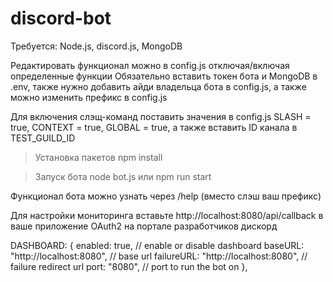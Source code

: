 # discord-bot

Требуется: Node.js, discord.js, MongoDB

Редактировать функционал можно в config.js отключая/включая определенные функции
Обязательно вставить токен бота и MongoDB в .env, также нужно добавить айди владельца бота в config.js, а также можно изменить префикс в config.js

Для включения слэщ-команд поставить значения в config.js SLASH = true, CONTEXT = true, GLOBAL = true, а также вставить ID канала в TEST_GUILD_ID

>Установка пакетов
npm install

>Запуск бота
node bot.js или npm run start

Функционал бота можно узнать через /help (вместо слэш ваш префикс)

Для настройки мониторинга вставьте http://localhost:8080/api/callback в ваше приложение OAuth2 на портале разработчиков дискорд

 DASHBOARD: {
    enabled: true, // enable or disable dashboard
    baseURL: "http://localhost:8080", // base url
    failureURL: "http://localhost:8080", // failure redirect url
    port: "8080", // port to run the bot on
  },
